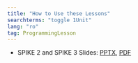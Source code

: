 ```yaml
---
title: "How to Use these Lessons"
searchterms: "toggle 1Unit"
lang: "ro"
tag: ProgrammingLesson
---
```

 <ul>
 <li class="ng-binding">SPIKE 2 and SPIKE 3 Slides:
 <a href="PyProgrammingLessons/HowtoUse (rom).pptx">PPTX</a>,
 <a href="PyProgrammingLessons/HowtoUse (rom).pdf">PDF</a>
 </li>
 </ul>
